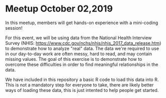 # Meetup October 02,2019

In this meetup, members will get hands-on experience with a mini-coding session! 

For this event, we will be using data from the National Health Interview Survey (NHIS: https://www.cdc.gov/nchs/nhis/nhis_2017_data_release.htm) to demonstrate how to analyze "real" data. The data we're required to use in our day-to-day work are often messy, hard to read, and may contain missing values. The goal of this exercise is to demonstrate how to overcome these difficulties in order to find meaningful relationships in the data.

We have included in this repository a basic R code to load this data into R. This is not a mandatory step for everyone to take, there are likely better ways of loading these data, this is just intented to help people get started.
